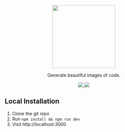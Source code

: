 <p align="center">
  <img src="https://github.com/stevebauman/showcode/blob/master/static/logo.svg" width="200">
</p>

<p align="center">
  Generate beautiful images of code.
</p>

<p align="center">
  <a href="https://github.com/stevebauman/showcode/actions">
    <img src="https://github.com/stevebauman/showcode/actions/workflows/run-tests.yml/badge.svg">
  </a>

  <a href="https://app.netlify.com/sites/festive-hermann-8f687a/deploys">
    <img src="https://api.netlify.com/api/v1/badges/d70b101b-8b59-4615-ade1-23c055a6133b/deploy-status">
  </a>
</p>

## Local Installation

1. Clone the git repo
2. Run `npm install && npm run dev`
3. Visit http://localhost:3000

